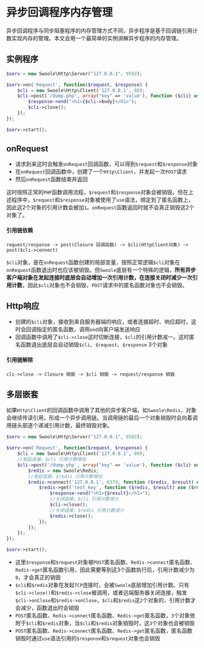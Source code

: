# 异步回调程序内存管理

异步回调程序与同步阻塞程序的内存管理方式不同，异步程序是基于回调链引用计数实现内存的管理。本文会用一个最简单的实例讲解异步程序的内存管理。

实例程序
----
```php
$serv = new Swoole\Http\Server("127.0.0.1", 9502);

$serv->on('Request', function($request, $response) {
	$cli = new Swoole\Http\Client('127.0.0.1', 80);
	$cli->post('/dump.php', array("key" => 'value'), function ($cli) use ($request, $response) {
		$response->end("<h1>{$cli->body}</h1>");
		$cli->close();
	});
});

$serv->start();
```

onRequest
----
* 请求到来这时会触发`onRequest`回调函数，可以得到`$request`和`$response`对象
* 在`onRequest`回调函数中，创建了一个`Http\Client`，并发起一次`POST`请求
* 然后`onRequest`函数结束并返回

这时按照正常的`PHP`函数调用流程，`$request`和`$response`对象会被销毁。但在上述程序中，`$request`和`$response`对象被使用了`use`语法，绑定到了匿名函数上，因此这2个对象的引用计数会被加`1`。`onRequest`函数返回时就不会真正销毁这2个对象了。

#### 引用链依赖

```
request/response -> post(Closure 回调函数) -> $cli(HttpClient对象) -> post($cli->connect)
```

`$cli`对象，是在`onRequest`函数创建的局部变量，按照正常逻辑`$cli`对象在`onRequest`函数退出时也应该被销毁。但`Swoole`底层有一个特殊的逻辑，**所有异步客户端对象在发起连接时底层会自动增加一次引用计数，在连接关闭时减少一次引用计数**，因此`$cli`对象也不会销毁，`POST`请求中的匿名函数对象也不会销毁。


Http响应
----
* 创建的`$cli`对象，接收到来自服务器端的响应，或者连接超时、响应超时，这时会回调指定的匿名函数，调用`end`向客户端发送响应
* 回调函数中调用了`$cli->close`这时切断连接，`$cli`的引用计数减一。这时匿名函数退出底层会自动销毁`$cli`、`$request`、`$response` 3个对象

#### 引用链解除

```
cli->close -> Closure 销毁 -> $cli 销毁 -> request/response 销毁
```

多层嵌套
----
如果`Http\Client`的回调函数中调用了其他的异步客户端，如`Swoole\Redis`，对象会继续传读引用，形成一个异步调用链。当调用链的最后一个对象销毁时会向着调用链头部逐个递减引用计数，最终销毁对象。

```php
$serv = new Swoole\Http\Server("127.0.0.1", 9502);

$serv->on('Request', function($request, $response) {
	$cli = new Swoole\Http\Client('127.0.0.1', 80);
	//发起连接，$cli 引用计数增加
	$cli->post('/dump.php', array("key" => 'value'), function ($cli) use ($request, $response) {
		$redis = new Swoole\Redis;
		//发起连接，$redis 引用计数增加
		$redis->connect('127.0.0.1', 6379, function ($redis, $result) use ($request, $response, $cli) {
			$redis->get('test_key', function ($redis, $result) use ($request, $response, $cli) {
				$response->end("<h1>{$result}</h1>");
				//关闭连接，$cli 引用计数减少
				$cli->close();
				//关闭连接，$redis 引用计数减少
				$redis->close();
			});
		});
	});
});

$serv->start();
```

* 这里`$response`和`$request`对象被`POST`匿名函数、`Redis->connect`匿名函数、`Redis->get`匿名函数引用，因此需要等到这3个函数执行后，引用计数减少为`0`，才会真正的销毁
* `$cli`和`$redis`对象在发起`TCP`连接时，会被`Swoole`底层增加引用计数。只有`$cli->close()`和`$redis->close`被调用，或者远端服务器关闭连接，触发`$cli->onClose`和`$redis->onClose`，`$cli`和`$redis`这`2`个对象的，引用计数才会减少，函数退出时会销毁
* `POST`匿名函数、`Redis->connect`匿名函数、`Redis->get`匿名函数，`3`个对象依附于`$cli`和`$redis`对象，当`$cli`和`$redis`对象销毁时，这`3`个对象也会被销毁
* `POST`匿名函数、`Redis->connect`匿名函数、`Redis->get`匿名函数，匿名函数销毁时通过`use`语法引用的`$response`和`$request`对象也会销毁

